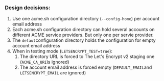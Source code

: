 ### Design decisions:

1. Use one acme.sh configuration directory (`--config-home`) per account email address
1. Each acme.sh configuration directory can hold several accounts on different ACME service providers. But only one per servie provider.
1. The `defaut`configuration directory holds the configuration for empty account email address
1. When in testing mode (`LETSENCRYPT_TEST=true`):
   1. The directory URL is forced to The Let's Encrypt v2 staging one (`ACME_CA_URI`is ignored)
   1. The account email address is forced empty (`DEFAULT_EMAIL`and `LETSENCRYPT_EMAIL` are ignored)
